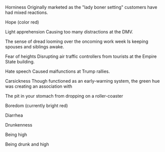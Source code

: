

Horniness
Originally marketed as the "lady boner setting" customers have had mixed reactions. 

Hope (color red)

Light apprehension
Causing too many distractions at the DMV.

The sense of dread looming over the oncoming work week
Is keeping spouses and siblings awake.

Fear of heights
Disrupting air traffic controllers from tourists at the Empire State building.

Hate speech
Caused malfunctions at Trump rallies.

Carsickness 
Though functioned as an early-warning system, the green hue was creating an association with 

The pit in your stomach from dropping on a roller-coaster

Boredom (currently bright red)

Diarrhea 

Drunkenness

Being high

Being drunk and high 





